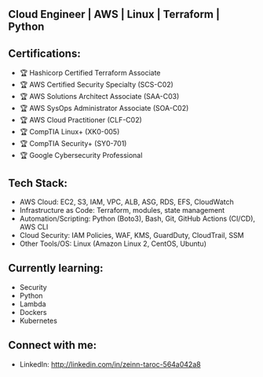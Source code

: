 ## Cloud Engineer | AWS | Linux | Terraform | Python

## Certifications:
- 🏆 Hashicorp Certified Terraform Associate
- 🏆 AWS Certified Security Specialty (SCS-C02)
- 🏆 AWS Solutions Architect Associate (SAA-C03)
- 🏆 AWS SysOps Administrator Associate (SOA-C02) 
- 🏆 AWS Cloud Practitioner (CLF-C02)  
- 🏆 CompTIA Linux+ (XK0-005)  
- 🏆 CompTIA Security+ (SY0-701)  
- 🏆 Google Cybersecurity Professional 

## Tech Stack:
- AWS Cloud: EC2, S3, IAM, VPC, ALB, ASG, RDS, EFS, CloudWatch
- Infrastructure as Code: Terraform, modules, state management 
- Automation/Scripting: Python (Boto3), Bash, Git, GitHub Actions (CI/CD), AWS CLI
- Cloud Security: IAM Policies, WAF, KMS, GuardDuty, CloudTrail, SSM
- Other Tools/OS: Linux (Amazon Linux 2, CentOS, Ubuntu)

## Currently learning:
- Security
- Python
- Lambda
- Dockers
- Kubernetes

## Connect with me:
- LinkedIn: http://linkedin.com/in/zeinn-taroc-564a042a8



<!--
**z31nnx/z31nnx** is a ✨ _special_ ✨ repository because its `README.md` (this file) appears on your GitHub profile.

Here are some ideas to get you started:

- 🔭 I’m currently working on ...
- 🌱 I’m currently learning ...
- 👯 I’m looking to collaborate on ...
- 🤔 I’m looking for help with ...
- 💬 Ask me about ...
- 📫 How to reach me: ...
- 😄 Pronouns: ...
- ⚡ Fun fact: ...
-->
